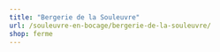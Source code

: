 ```yaml
---
title: "Bergerie de la Souleuvre"
url: /souleuvre-en-bocage/bergerie-de-la-souleuvre/
shop: ferme
---
```

